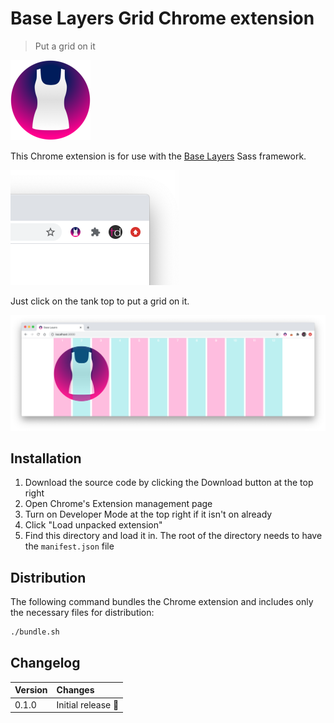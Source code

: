 # Base Layers Grid Chrome extension

> Put a grid on it

<img src="icon.png" width="128px" />

This Chrome extension is for use with the [Base Layers](https://github.com/tinacious/base-layers) Sass framework.

<img src="screenshots/screenshot-browser-action.png" width="272px">

Just click on the tank top to put a grid on it.

![](screenshots/screenshot-grid-preview.png)

## Installation

1. Download the source code by clicking the Download button at the top right
2. Open Chrome's Extension management page
3. Turn on Developer Mode at the top right if it isn't on already
4. Click "Load unpacked extension"
5. Find this directory and load it in. The root of the directory needs to have the `manifest.json` file


## Distribution

The following command bundles the Chrome extension and includes only the necessary files for distribution:

```sh
./bundle.sh
```


## Changelog

| Version | Changes              |
| :------ | :------------------- |
| 0.1.0   | Initial release 🚀 |
